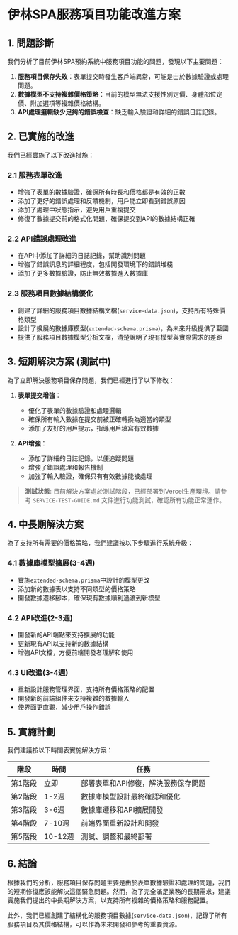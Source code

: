 # 伊林SPA服務項目功能改進方案

## 1. 問題診斷

我們分析了目前伊林SPA預約系統中服務項目功能的問題，發現以下主要問題：

1. **服務項目保存失敗**：表單提交時發生客戶端異常，可能是由於數據驗證或處理問題。
2. **數據模型不支持複雜價格策略**：目前的模型無法支援性別定價、身體部位定價、附加選項等複雜價格結構。
3. **API處理邏輯缺少足夠的錯誤檢查**：缺乏輸入驗證和詳細的錯誤日誌記錄。

## 2. 已實施的改進

我們已經實施了以下改進措施：

### 2.1 服務表單改進
- 增強了表單的數據驗證，確保所有時長和價格都是有效的正數
- 添加了更好的錯誤處理和反饋機制，用戶能立即看到錯誤原因
- 添加了處理中狀態指示，避免用戶重複提交
- 修復了數據提交前的格式化問題，確保提交到API的數據結構正確

### 2.2 API錯誤處理改進
- 在API中添加了詳細的日誌記錄，幫助識別問題
- 增強了錯誤訊息的詳細程度，包括開發環境下的錯誤堆棧
- 添加了更多數據驗證，防止無效數據進入數據庫

### 2.3 服務項目數據結構優化
- 創建了詳細的服務項目數據結構文檔(`service-data.json`)，支持所有特殊價格類型
- 設計了擴展的數據庫模型(`extended-schema.prisma`)，為未來升級提供了藍圖
- 提供了服務項目數據模型分析文檔，清楚說明了現有模型與實際需求的差距

## 3. 短期解決方案 (測試中)

為了立即解決服務項目保存問題，我們已經進行了以下修改：

1. **表單提交增強**：
   - 優化了表單的數據驗證和處理邏輯
   - 確保所有輸入數據在提交前被正確轉換為適當的類型
   - 添加了友好的用戶提示，指導用戶填寫有效數據

2. **API增強**：
   - 添加了詳細的日誌記錄，以便追蹤問題
   - 增強了錯誤處理和報告機制
   - 加強了輸入驗證，確保只有有效數據能被處理

> **測試狀態**: 目前解決方案處於測試階段，已經部署到Vercel生產環境。請參考 `SERVICE-TEST-GUIDE.md` 文件進行功能測試，確認所有功能正常運作。

## 4. 中長期解決方案

為了支持所有需要的價格策略，我們建議按以下步驟進行系統升級：

### 4.1 數據庫模型擴展(3-4週)
- 實施`extended-schema.prisma`中設計的模型更改
- 添加新的數據表以支持不同類型的價格策略
- 開發數據遷移腳本，確保現有數據順利過渡到新模型

### 4.2 API改進(2-3週)
- 開發新的API端點來支持擴展的功能
- 更新現有API以支持新的數據結構
- 增強API文檔，方便前端開發者理解和使用

### 4.3 UI改進(3-4週)
- 重新設計服務管理界面，支持所有價格策略的配置
- 開發新的前端組件來支持複雜的數據輸入
- 使界面更直觀，減少用戶操作錯誤

## 5. 實施計劃

我們建議按以下時間表實施解決方案：

| 階段 | 時間 | 任務 |
|------|------|------|
| 第1階段 | 立即 | 部署表單和API修復，解決服務保存問題 |
| 第2階段 | 1-2週 | 數據庫模型設計最終確認和優化 |
| 第3階段 | 3-6週 | 數據庫遷移和API擴展開發 |
| 第4階段 | 7-10週 | 前端界面重新設計和開發 |
| 第5階段 | 10-12週 | 測試、調整和最終部署 |

## 6. 結論

根據我們的分析，服務項目保存問題主要是由於表單數據驗證和處理的問題，我們的短期修復應該能解決這個緊急問題。然而，為了完全滿足業務的長期需求，建議實施我們提出的中長期解決方案，以支持所有複雜的價格策略和服務配置。

此外，我們已經創建了結構化的服務項目數據(`service-data.json`)，記錄了所有服務項目及其價格結構，可以作為未來開發和參考的重要資源。 